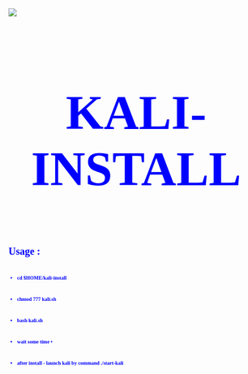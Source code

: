<html>
  <body>
 <img src='https://encrypted-tbn0.gstatic.com/images?q=tbn:ANd9GcSwtgYAPoeOcPW9GrU802S7LI2l4KuGVyz0SQ&usqp=CAU'/>

 <font color=blue size='10px' face='tahoma'>
 <h1> <p align='center'> <b> KALI-INSTALL <br> </h1>
  </body>

 <font size='1px'>
 <h1>  Usage : </h1>
<br>

 * cd $HOME/kali-install
<br> 

* chmod 777 kali.sh
<br> 

* bash kali.sh
<br> 

* wait some time •
<br> 

- after install - launch kali by command  ./start-kali
</html>
